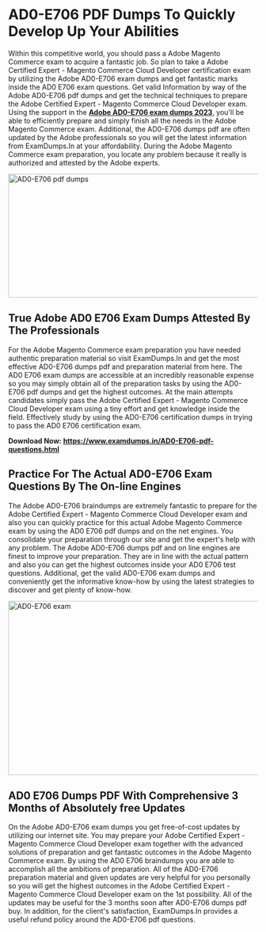 <h1><strong>AD0-E706 PDF Dumps To Quickly Develop Up Your Abilities</strong></h1>
<p>Within this competitive world, you should pass a Adobe Magento Commerce exam to acquire a fantastic job. So plan to take a Adobe Certified Expert - Magento Commerce Cloud Developer certification exam by utilizing the Adobe AD0-E706 exam dumps and get fantastic marks inside the AD0 E706 exam questions. Get valid Information by way of the Adobe AD0-E706 pdf dumps and get the technical techniques to prepare the Adobe Certified Expert - Magento Commerce Cloud Developer exam. Using the support in the <strong><a href="https://www.examdumps.in/AD0-E706-pdf-questions.html">Adobe AD0-E706 exam dumps 2023</a></strong>, you'll be able to efficiently prepare and simply finish all the needs in the Adobe Magento Commerce exam. Additional, the AD0-E706 dumps pdf are often updated by the Adobe professionals so you will get the latest information from ExamDumps.In at your affordability. During the Adobe Magento Commerce exam preparation, you locate any problem because it really is authorized and attested by the Adobe experts.</p>
<p><img src="https://i.ibb.co/zxJwW90/Copy-of-Online-Classes-Twitter-header-post-Made-with-Poster-My-Wall-1.png" alt="AD0-E706 pdf dumps" width="750" height="250" /></p>
<h2><strong>True Adobe AD0 E706 Exam Dumps Attested By The Professionals</strong></h2>
<p>For the Adobe Magento Commerce exam preparation you have needed authentic preparation material so visit ExamDumps.In and get the most effective AD0-E706 dumps pdf and preparation material from here. The AD0 E706 exam dumps are accessible at an incredibly reasonable expense so you may simply obtain all of the preparation tasks by using the AD0-E706 pdf dumps and get the highest outcomes. At the main attempts candidates simply pass the Adobe Certified Expert - Magento Commerce Cloud Developer exam using a tiny effort and get knowledge inside the field. Effectively study by using the AD0-E706 certification dumps in trying to pass the AD0 E706 certification exam.</p>
<p><strong>Download Now:&nbsp;<a href="https://www.examdumps.in/AD0-E706-pdf-questions.html">https://www.examdumps.in/AD0-E706-pdf-questions.html</a></strong></p>
<h2><strong>Practice For The Actual AD0-E706 Exam Questions By The On-line Engines</strong></h2>
<p>The Adobe AD0-E706 braindumps are extremely fantastic to prepare for the Adobe Certified Expert - Magento Commerce Cloud Developer exam and also you can quickly practice for this actual Adobe Magento Commerce exam by using the AD0 E706 pdf dumps and on the net engines. You consolidate your preparation through our site and get the expert's help with any problem. The Adobe AD0-E706 dumps pdf and on line engines are finest to improve your preparation. They are in line with the actual pattern and also you can get the highest outcomes inside your AD0 E706 test questions. Additional, get the valid AD0-E706 exam dumps and conveniently get the informative know-how by using the latest strategies to discover and get plenty of know-how.</p>
<p><a href="https://www.examdumps.in/AD0-E706-pdf-questions.html"><img src="https://i.ibb.co/QkNtdwY/Copy-of-Zoom-Online-Classes-Facebook-Share-Po-Made-with-Poster-My-Wall-1.jpg" alt="AD0-E706 exam" width="670" height="352" /></a></p>
<h2><strong>AD0 E706 Dumps PDF With Comprehensive 3 Months of Absolutely free Updates</strong></h2>
<p>On the Adobe AD0-E706 exam dumps you get free-of-cost updates by utilizing our internet site. You may prepare your Adobe Certified Expert - Magento Commerce Cloud Developer exam together with the advanced solutions of preparation and get fantastic outcomes in the Adobe Magento Commerce exam. By using the AD0 E706 braindumps you are able to accomplish all the ambitions of preparation. All of the AD0-E706 preparation material and given updates are very helpful for you personally so you will get the highest outcomes in the Adobe Certified Expert - Magento Commerce Cloud Developer exam on the 1st possibility. All of the updates may be useful for the 3 months soon after AD0-E706 dumps pdf buy. In addition, for the client's satisfaction, ExamDumps.In provides a useful refund policy around the AD0-E706 pdf questions.</p>
